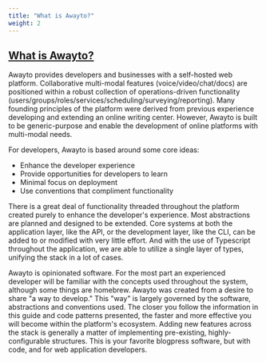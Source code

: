 ```yaml
---
title: "What is Awayto?"
weight: 2
---
```


## [What is Awayto?](#what-is-awayto)

Awayto provides developers and businesses with a self-hosted web platform. Collaborative multi-modal features (voice/video/chat/docs) are positioned within a robust collection of operations-driven functionality (users/groups/roles/services/scheduling/surveying/reporting). Many founding principles of the platform were derived from previous experience developing and extending an online writing center. However, Awayto is built to be generic-purpose and enable the development of online platforms with multi-modal needs.

For developers, Awayto is based around some core ideas:

- Enhance the developer experience
- Provide opportunities for developers to learn
- Minimal focus on deployment
- Use conventions that compliment functionality

There is a great deal of functionality threaded throughout the platform created purely to enhance the developer's experience. Most abstractions are planned and designed to be extended. Core systems at both the application layer, like the API, or the development layer, like the CLI, can be added to or modified with very little effort. And with the use of Typescript throughout the application, we are able to utilize a single layer of types, unifying the stack in a lot of cases.

Awayto is opinionated software. For the most part an experienced developer will be familiar with the concepts used throughout the system, although some things are homebrew. Awayto was created from a desire to share "a way to develop." This "way" is largely governed by the software, abstractions and conventions used. The closer you follow the information in this guide and code patterns presented, the faster and more effective you will become within the platform's ecosystem. Adding new features across the stack is generally a matter of implementing pre-existing, highly-configurable structures. This is your favorite blogpress software, but with code, and for web application developers.
